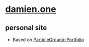 # [damien.one](http://damien.one)
## personal site
  - Based on [ParticleGround-Portfolio](https://github.com/itsron717/ParticleGround-Portfolio)